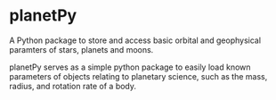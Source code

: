 # planetPy
A Python package to store and access basic orbital and geophysical paramters of stars, planets and moons.

planetPy serves as a simple python package to easily load known parameters of objects relating to planetary science, such as the mass, radius, and rotation rate of a body.
